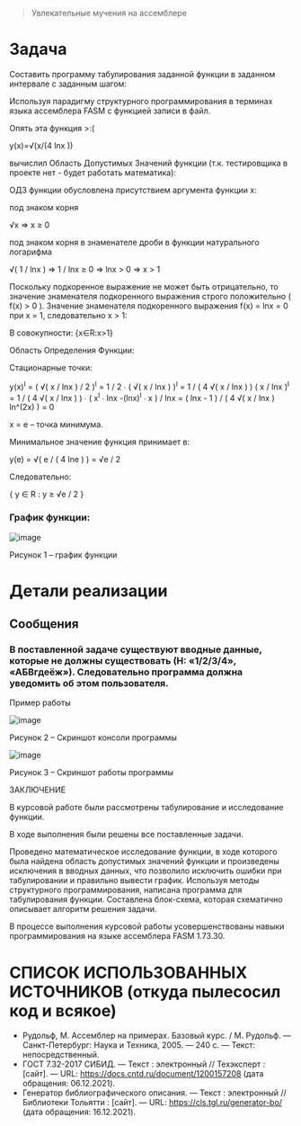 > Увлекательные мучения на ассемблере

# Задача

Составить программу табулирования заданной функции в заданном интервале с заданным шагом:

Используя парадигму структурного программирования в терминах языка ассемблера FASM с функцией записи в файл.

Опять эта функция >:(

y(x)=√(x/(4 ln⁡x ))

вычислил Область Допустимых Значений функции (т.к. тестировщика в проекте нет - будет работать математика):

ОДЗ функции обусловлена присутствием аргумента функции x:

под знаком корня

√x  ⇒ x ≥ 0

под знаком корня в знаменателе дроби в функции натурального логарифма

√( 1 / ln⁡x )  ⇒ 1 / ln⁡x ≥ 0 ⇒ ln⁡x > 0 ⇒ x > 1

Поскольку подкоренное выражение не может быть отрицательно, то значение знаменателя подкоренного выражения строго положительно ( f(x) > 0 ). Значение знаменателя подкоренного выражения f(x) = ln⁡x = 0 при x = 1, следовательно x > 1:

В совокупности:
{x∈R:x>1}

Область Определения Функции:

Стационарные точки:

y(x)<sup>I</sup> = ( √( x / ln⁡x ) / 2 )<sup>I</sup> = 1 / 2 ∙ ( √( x / ln⁡x ) )<sup>I</sup> = 1 / ( 4 √( x / ln⁡x ) ) ( x / ln⁡x )<sup>I</sup> = 1 / ( 4 √( x / ln⁡x ) ) ∙ ( x<sup>I</sup> ∙ ln⁡x -(ln⁡x)<sup>I</sup> ∙ x ) / ln⁡x = ( ln⁡x - 1 ) / ( 4 √( x / ln⁡x ) ln^(2⁡x) ) = 0

x = e – точка минимума.

Минимальное значение функция принимает в:

y(e) = √( e / ( 4 ln⁡e ) ) = √e / 2

Следовательно:

{ y ∈ R : y ≥ √e / 2 }

### График функции:

![image](https://github.com/DimeLight/Kypca4-cpp-3sem/assets/99740101/800c81fa-2e44-4842-a643-169ebf95608c)

Рисунок 1 – график функции

# Детали реализации
## Сообщения
### В поставленной задаче существуют вводные данные, которые не должны существовать (Н: «1/2/3/4», «АБВгдеёж»). Следовательно программа должна уведомить об этом пользователя.

Пример работы

![image](https://github.com/DimeLight/Kypca4-RA-4sem/assets/99740101/125a0a7d-c63a-452e-9971-f999d9c58a7b)

Рисунок 2 – Скриншот консоли программы

![image](https://github.com/DimeLight/Kypca4-RA-4sem/assets/99740101/72e6ceeb-90dc-4971-b7c9-f0f8912c3c5c)

Рисунок 3 – Скриншот работы программы

ЗАКЛЮЧЕНИЕ

В курсовой работе были рассмотрены табулирование и исследование функции.

В ходе выполнения были решены все поставленные задачи.

Проведено математическое исследование функции, в ходе которого была найдена область допустимых значений функции и произведены исключения в вводных данных, что позволило исключить ошибки при табулировании и правильно вывести график. Используя методы структурного программирования, написана программа для табулирования функции. Составлена блок-схема, которая схематично описывает алгоритм решения задачи.

В процессе выполнения курсовой работы усовершенствованы навыки программирования на языке ассемблера FASM 1.73.30.

# СПИСОК ИСПОЛЬЗОВАННЫХ ИСТОЧНИКОВ (откуда пылесосил код и всякое)
+ Рудольф, М. Ассемблер на примерах. Базовый курс.  / М. Рудольф. — Санкт-Петербург: Наука и Техника, 2005. — 240 c. — Текст: непосредственный.
+ ГОСТ 7.32-2017 СИБИД. — Текст : электронный // Техэксперт : [сайт]. — URL: https://docs.cntd.ru/document/1200157208 (дата обращения: 06.12.2021).
+ Генератор библиографического описания. — Текст : электронный // Библиотеки Тольятти : [сайт]. — URL: https://cls.tgl.ru/generator-bo/ (дата обращения: 16.12.2021).
